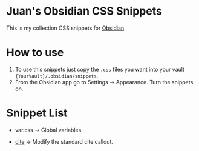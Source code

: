 # Juan's Obsidian CSS Snippets

This is my collection CSS snippets for [Obsidian](https://obsidian.md/)


# How to use

1. To use this snippets just copy the ```.css``` files you want into your vault ```{YourVault}/.obsidian/snippets```.
2. From the Obsidian app go to Settings -> Appearance. Turn the snippets on.


# Snippet List

- var.css -> Global variables

- [cite](docs/cite.md) -> Modify the standard cite callout.
